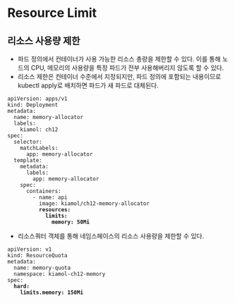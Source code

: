# Resource Limit

## 리소스 사용량 제한

* 파드 정의에서 컨테이너가 사용 가능한 리소스 총량을 제한할 수 있다. 이를 통해 노드의 CPU, 메모리의 사용량을 특정 파드가 전부 사용해버리지 않도록 할 수 있다.
* 리소스 제한은 컨테이너 수준에서 지정되지만, 파드 정의에 포함되는 내용이므로 kubectl apply로 배치하면 파드가 새 파드로 대체된다.

<pre class="language-yaml"><code class="lang-yaml">apiVersion: apps/v1
kind: Deployment
metadata:
  name: memory-allocator
  labels:
    kiamol: ch12
spec:
  selector:
    matchLabels:
      app: memory-allocator
  template:
    metadata:
      labels:
        app: memory-allocator
    spec:
      containers:
        - name: api
          image: kiamol/ch12-memory-allocator
<strong>          resources:
</strong><strong>            limits:
</strong><strong>              memory: 50Mi
</strong></code></pre>

* 리소스쿼터 객체를 통해 네임스페이스의 리소스 사용량을 제한할 수 있다.

<pre class="language-yaml"><code class="lang-yaml">apiVersion: v1
kind: ResourceQuota
metadata:
  name: memory-quota
  namespace: kiamol-ch12-memory
spec:
<strong>  hard:
</strong><strong>    limits.memory: 150Mi
</strong></code></pre>

